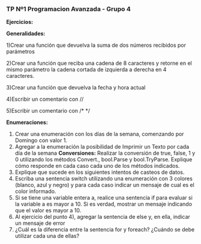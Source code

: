 ### TP Nº1 Programacion Avanzada - Grupo 4

**Ejercicios:**

**Generalidades:**

1)Crear una función que devuelva la suma de dos números recibidos por parámetros 

2)Crear una función que reciba una cadena de 8 caracteres y retorne en el mismo parámetro la cadena cortada de izquierda a derecha en 4 caracteres. 

3)Crear una función que devuelva la fecha y hora actual  

4)Escribir un comentario con // 

5)Escribir un comentario con /*   */ 

**Enumeraciones:**
1) Crear una enumeración con los días de la semana, comenzando por Domingo con valor 1. 
2) Agregar a la enumeración la posibilidad de Imprimir un Texto por cada día de la semana 
**Conversiones:**
Realizar la conversión de true, false, 1 y 0 utilizando los métodos Convert., bool.Parse y bool.TryParse. Explique cómo responde en cada caso cada uno de los métodos indicados. 
2) Explique que sucede en los siguientes intentos de casteos de datos. 
3) Escriba una sentencia switch utilizando una enumeración con 3 colores (blanco, azul y negro) y para cada caso indicar un mensaje de cual es el color informado.
4) Si se tiene una variable entera a, realice una sentencia if para evaluar si la variable a es mayor a 10. Si es verdad, mostrar un mensaje indicando que el valor es mayor a 10.  
5) Al ejercicio del punto 4), agregar la sentencia de else y, en ella, indicar un mensaje de error
6) ¿Cuál es la diferencia entre la sentencia for y foreach? ¿Cuándo se debe utilizar cada una de ellas? 
